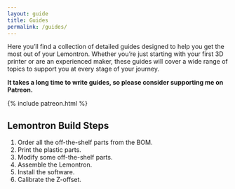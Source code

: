 ```yaml
---
layout: guide
title: Guides
permalink: /guides/
---
```


Here you’ll find a collection of detailed guides designed to help you get the most out of your Lemontron.
Whether you’re just starting with your first 3D printer or are an experienced maker, these guides will cover a wide
range of topics to support you at every stage of your journey.

**It takes a long time to write guides, so please consider supporting me on Patreon.**

{% include patreon.html %}

## Lemontron Build Steps

1. Order all the off-the-shelf parts from the BOM.
2. Print the plastic parts.
3. Modify some off-the-shelf parts.
4. Assemble the Lemontron.
5. Install the software.
6. Calibrate the Z-offset.